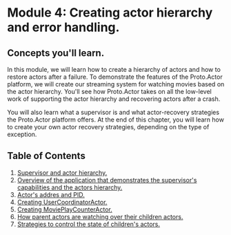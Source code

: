 # Module 4: Creating actor hierarchy and error handling.

## Concepts you'll learn.

In this module, we will learn how to create a hierarchy of actors and how to restore actors after a failure. To demonstrate the features of the Proto.Actor platform, we will create our streaming system for watching movies based on the actor hierarchy. You'll see how Proto.Actor takes on all the low-level work of supporting the actor hierarchy and recovering actors after a crash. 

You will also learn what a supervisor is and what actor-recovery strategies the Proto.Actor platform offers. At the end of this chapter, you will learn how to create your own actor recovery strategies, depending on the type of exception.

## Table of Contents

1. [Supervisor and actor hierarchy.](lesson-1)
2. [Overview of the application that demonstrates the supervisor's capabilities and the actors hierarchy.](lesson-2)
3. [Actor's addres and PID.](lesson-3)
4. [Creating UserCoordinatorActor.](lesson-4)
5. [Creating MoviePlayCounterActor.](lesson-5)
6. [How parent actors are watching over their children actors.](lesson-6)
7. [Strategies to control the state of children's actors.](lesson-7)

